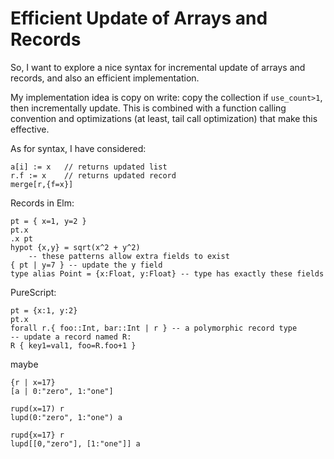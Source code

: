 # Efficient Update of Arrays and Records

So, I want to explore a nice syntax for incremental update of arrays
and records, and also an efficient implementation.

My implementation idea is copy on write: copy the collection if `use_count>1`,
then incrementally update. This is combined with a function calling convention
and optimizations (at least, tail call optimization) that make this effective.

As for syntax, I have considered:
```
a[i] := x   // returns updated list
r.f := x    // returns updated record
merge[r,{f=x}]
```

Records in Elm:
```
pt = { x=1, y=2 }
pt.x
.x pt
hypot {x,y} = sqrt(x^2 + y^2)
    -- these patterns allow extra fields to exist
{ pt | y=7 } -- update the y field
type alias Point = {x:Float, y:Float} -- type has exactly these fields
```

PureScript:
```
pt = {x:1, y:2}
pt.x
forall r.{ foo::Int, bar::Int | r } -- a polymorphic record type
-- update a record named R:
R { key1=val1, foo=R.foo+1 }
```

maybe
```
{r | x=17}
[a | 0:"zero", 1:"one"]

rupd(x=17) r
lupd(0:"zero", 1:"one") a

rupd{x=17} r
lupd[[0,"zero"], [1:"one"]] a
```
